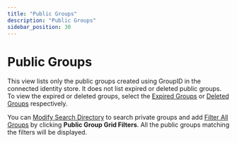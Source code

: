 ```yaml
---
title: "Public Groups"
description: "Public Groups"
sidebar_position: 30
---
```


# Public Groups

This view lists only the public groups created using GroupID in the connected identity store. It
does not list expired or deleted public groups. To view the expired or deleted groups, select the
[Expired Groups](/docs/directorymanager/11.0/portal/group/allgroups/allexpiredgroups.md) or
[Deleted Groups](/docs/directorymanager/11.0/portal/group/recyclebin/overview.md)
respectively.

You can
[Modify Search Directory](/docs/directorymanager/11.0/portal/group/allgroups/allgroups.md#modify-search-directory)
to search private groups and add
[Filter All Groups](/docs/directorymanager/11.0/portal/group/allgroups/allgroups.md#filter-all-groups)
by clicking **Public Group Grid Filters**. All the public groups matching the filters will be
displayed.
